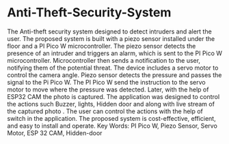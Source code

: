 # Anti-Theft-Security-System
The Anti-theft security system designed to detect intruders and alert the user. 
The proposed system is built with a piezo sensor installed under the floor and a PI Pico W microcontroller. 
The piezo sensor detects the presence of an intruder and triggers an alarm, which is sent to the PI Pico W microcontroller.
Microcontroller then sends a notification to the user, notifying them of the potential threat.
The device includes a servo motor to control the camera angle.
Piezo sensor detects the pressure and passes the signal to the Pi Pico W.
The PI Pico W send the instruction to the servo motor to move where the pressure was detected. 
Later, with the help of ESP32 CAM the photo is captured.
The application was designed to control the actions such Buzzer, lights, Hidden door and along with live stream of the captured photo . 
The user can control the actions with the help of switch in the application.
The proposed system is cost-effective, efficient, and easy to install and operate.
Key Words: PI Pico W, Piezo Sensor, Servo Motor, ESP 32 CAM, Hidden-door
